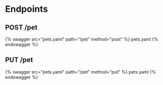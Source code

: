 # Endpoints

## POST /pet

{% swagger src="pets.yaml" path="/pet" method="post" %} pets.yaml {% endswagger %}

## PUT /pet

{% swagger src="pets.yaml" path="/pet" method="put" %} pets.yaml {% endswagger %}

